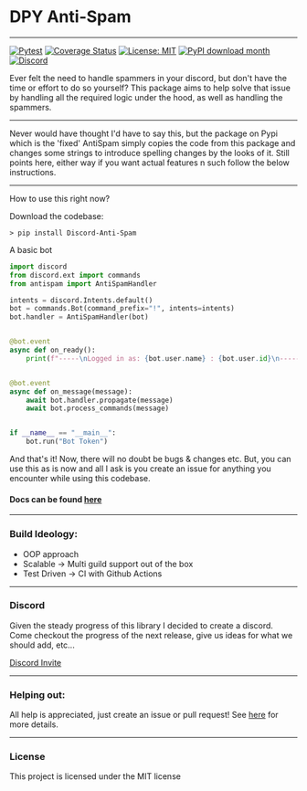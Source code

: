# DPY Anti-Spam
---

[![Pytest](https://github.com/Skelmis/DPY-Anti-Spam/actions/workflows/pytest.yml/badge.svg?branch=master)](https://github.com/Skelmis/DPY-Anti-Spam/actions/workflows/pytest.yml)
[![Coverage Status](https://coveralls.io/repos/github/Skelmis/Discord-Anti-Spam/badge.svg?branch=master)](https://coveralls.io/github/Skelmis/Discord-Anti-Spam?branch=master)
[![License: MIT](https://img.shields.io/badge/License-MIT-yellow.svg)](https://opensource.org/licenses/MIT)
[![PyPI download month](https://img.shields.io/pypi/dm/Discord-Anti-Spam.svg)](https://pypi.python.org/pypi/Discord-Anti-Spam/)
[![Discord](https://img.shields.io/discord/780784732484141077.svg?label=&logo=discord&logoColor=ffffff&color=7389D8&labelColor=6A7EC2)](https://discord.gg/BqPNSH2jPg)

Ever felt the need to handle spammers in your discord, but don't have the time or effort to do so yourself? 
This package aims to help solve that issue by handling all the required logic under the hood, as well as handling the spammers.

---

Never would have thought I'd have to say this, but the package on Pypi which is the 'fixed' AntiSpam
simply copies the code from this package and changes some strings to introduce spelling changes by the
looks of it. Still points here, either way if you want actual features n such follow the below instructions.

---
How to use this right now?

Download the codebase:
```
> pip install Discord-Anti-Spam
```

A basic bot

```python
import discord
from discord.ext import commands
from antispam import AntiSpamHandler

intents = discord.Intents.default()
bot = commands.Bot(command_prefix="!", intents=intents)
bot.handler = AntiSpamHandler(bot)


@bot.event
async def on_ready():
    print(f"-----\nLogged in as: {bot.user.name} : {bot.user.id}\n-----")


@bot.event
async def on_message(message):
    await bot.handler.propagate(message)
    await bot.process_commands(message)


if __name__ == "__main__":
    bot.run("Bot Token")
```

And that's it!
Now, there will no doubt be bugs & changes etc. But, you can use this as is now and all I ask is you create an issue for anything you encounter while using this codebase.

#### Docs can be found [here](https://dpy-anti-spam.readthedocs.io/en/latest/?)

---

### Build Ideology:
- OOP approach 
- Scalable -> Multi guild support out of the box
- Test Driven -> CI with Github Actions


---

### Discord

Given the steady progress of this library I decided to create a discord.
Come checkout the progress of the next release, give us ideas for what we should add, etc...

[Discord Invite](https://discord.gg/BqPNSH2jPg)

---

### Helping out:
All help is appreciated, just create an issue or pull request!
See [here](https://github.com/Skelmis/DPY-Anti-Spam/blob/master/CONTRIBUTING.md) for more details.

---

### License
This project is licensed under the MIT license
